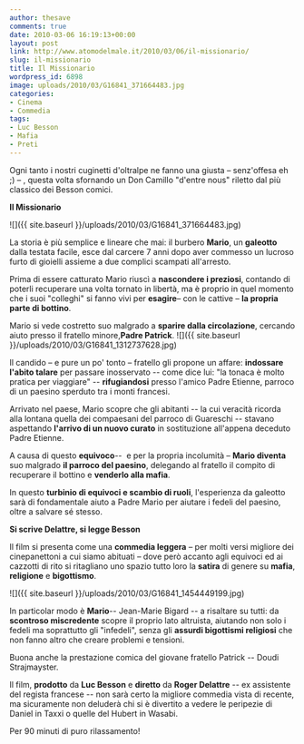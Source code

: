 ```yaml
---
author: thesave
comments: true
date: 2010-03-06 16:19:13+00:00
layout: post
link: http://www.atomodelmale.it/2010/03/06/il-missionario/
slug: il-missionario
title: Il Missionario
wordpress_id: 6898
image: uploads/2010/03/G16841_371664483.jpg
categories:
- Cinema
- Commedia
tags:
- Luc Besson
- Mafia
- Preti
---
```


Ogni tanto i nostri cuginetti d'oltralpe ne fanno una giusta – senz'offesa eh ;) – , questa volta sfornando un Don Camillo "d'entre nous" riletto dal più classico dei Besson comici.

**Il Missionario**

![]({{ site.baseurl }}/uploads/2010/03/G16841_371664483.jpg)

La storia è più semplice e lineare che mai: il burbero **Mario**, un **galeotto** dalla testata facile, esce dal carcere 7 anni dopo aver commesso un lucroso furto di gioielli assieme a due complici scampati all'arresto.

Prima di essere catturato Mario riuscì a **nascondere i preziosi**, contando di poterli recuperare una volta tornato in libertà, ma è proprio in quel momento che i suoi "colleghi" si fanno vivi per **esagire**– con le cattive – **la propria parte di bottino**.

Mario si vede costretto suo malgrado a **sparire dalla circolazione**, cercando aiuto presso il fratello minore,**Padre Patrick**.
![]({{ site.baseurl }}/uploads/2010/03/G16841_1312737628.jpg)

Il candido – e pure un po' tonto – fratello gli propone un affare: **indossare l'abito talare** per passare inosservato -- come dice lui: "la tonaca è molto pratica per viaggiare" -- **rifugiandosi** presso l'amico Padre Etienne, parroco di un paesino sperduto tra i monti francesi.

Arrivato nel paese, Mario scopre che gli abitanti -- la cui veracità ricorda alla lontana quella dei compaesani del parroco di Guareschi -- stavano aspettando **l'arrivo di un nuovo curato** in sostituzione all'appena deceduto Padre Etienne.

A causa di questo **equivoco**--  e per la propria incolumità – **Mario diventa** suo malgrado **il parroco del paesino**, delegando al fratello il compito di recuperare il bottino e **venderlo alla mafia**.

In questo **turbinio di equivoci e scambio di ruoli**, l'esperienza da galeotto sarà di fondamentale aiuto a Padre Mario per aiutare i fedeli del paesino, oltre a salvare sé stesso.

**Si scrive Delattre, si legge Besson**

Il film si presenta come una **commedia leggera** – per molti versi migliore dei cinepanettoni a cui siamo abituati – dove però accanto agli equivoci ed ai cazzotti di rito si ritagliano uno spazio tutto loro la **satira** di genere su **mafia**, **religione** e **bigottismo**.

![]({{ site.baseurl }}/uploads/2010/03/G16841_1454449199.jpg)

In particolar modo è **Mario**-- Jean-Marie Bigard -- a risaltare su tutti: da **scontroso miscredente** scopre il proprio lato altruista, aiutando non solo i fedeli ma soprattutto gli "infedeli", senza gli **assurdi bigottismi religiosi** che non fanno altro che creare problemi e tensioni.

Buona anche la prestazione comica del giovane fratello Patrick -- Doudi Strajmayster.

Il film, **prodotto** da **Luc Besson** e **diretto** da **Roger Delattre** -- ex assistente del regista francese -- non sarà certo la migliore commedia vista di recente, ma sicuramente non deluderà chi si è divertito a vedere le peripezie di Daniel in Taxxi o quelle del Hubert in Wasabi.

Per 90 minuti di puro rilassamento!
